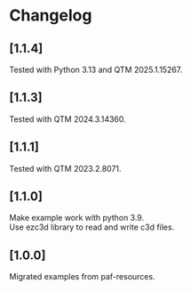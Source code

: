 # Changelog

## [1.1.4]
Tested with Python 3.13 and QTM 2025.1.15267.

## [1.1.3]
Tested with QTM 2024.3.14360.

## [1.1.1]
Tested with QTM 2023.2.8071.

## [1.1.0]
Make example work with python 3.9.  
Use ezc3d library to read and write c3d files.

## [1.0.0]

Migrated examples from paf-resources.
